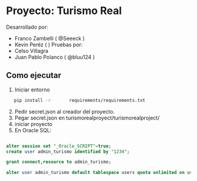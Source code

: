 # Proyecto: Turismo Real
Desarrollado por:
- Franco Zambelli ( @Seeeck )
- Kevin Peréz ( )
Pruebas por:
- Celso Villagra 
- Juan Pablo Polanco ( @bluu124 )


## Como ejecutar
1. Iniciar entorno

````bash
   pip install -r 		requirements/requirements.txt
````
2. Pedir secret.json al creador del proyecto.
3. Pegar secret.json en turismorealproyect/turismorealproject/
4. iniciar proyecto
5. En Oracle SQL:

````sql

alter session set "_Oracle_SCRIPT"=true;  
create user admin_turismo identified by "1234";

grant connect,resource to admin_turismo;

alter user admin_turismo default tablespace users quota unlimited on users;
````

